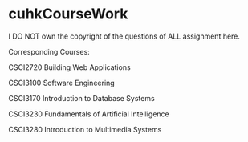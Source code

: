 # cuhkCourseWork

I DO NOT own the copyright of the questions of ALL assignment here. 

Corresponding Courses:

CSCI2720 Building Web Applications

CSCI3100 Software Engineering

CSCI3170 Introduction to Database Systems

CSCI3230 Fundamentals of Artificial Intelligence

CSCI3280 Introduction to Multimedia Systems
